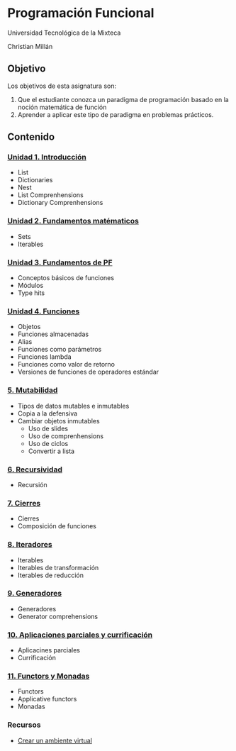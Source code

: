# Programación Funcional

Universidad Tecnológica de la Mixteca

Christian Millán

## Objetivo

Los objetivos de esta asignatura son:

1. Que el estudiante conozca un paradigma de programación basado en la noción matemática de función
2. Aprender a aplicar este tipo de paradigma en problemas prácticos.

## Contenido

### [Unidad 1. Introducción](./L01-intro/README.md)

* List
* Dictionaries
* Nest
* List Comprenhensions
* Dictionary Comprenhensions
  
### [Unidad 2. Fundamentos matématicos](./L02-math_background/README.md)

* Sets
* Iterables

### [Unidad 3. Fundamentos de PF](./L03-functions_backgroud/)

* Conceptos básicos de funciones
* Módulos
* Type hits

### [Unidad 4. Funciones](./L04-functions/README.md)

* Objetos
* Funciones almacenadas
* Alias
* Funciones como parámetros
* Funciones lambda
* Funciones como valor de retorno
* Versiones de funciones de operadores estándar

### [5. Mutabilidad](./L05-Mutabilidad/README.md)

* Tipos de datos mutables e inmutables
* Copia a la defensiva
* Cambiar objetos inmutables
  * Uso de slides
  * Uso de comprenhensions
  * Uso de ciclos
  * Convertir a lista

### [6. Recursividad](./L06-Recursividad/README.md)

* Recursión

### [7. Cierres](./L07-closures/REAMDE.md)

* Cierres
* Composición de funciones

### [8. Iteradores](./L08-iterators/README.md)

* Iterables
* Iterables de transformación
* Iterables de reducción

### [9. Generadores](./L09-generators/README.md)

* Generadores
* Generator comprehensions

### [10. Aplicaciones parciales y currificación](./L10-Currying/README.md)

* Aplicacines parciales
* Currificación

### [11. Functors y Monadas](./L09-generators/README.md)

* Functors
* Applicative functors
* Monadas

### Recursos

* [Crear un ambiente virtual](https://github.com/christiane-millan/misc/blob/master/python/001_ambientes_virtuales.md)
